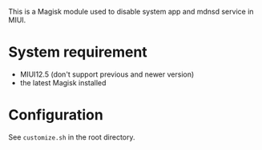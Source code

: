This is a Magisk module used to disable system app and mdnsd service in MIUI.

# System requirement

- MIUI12.5 (don't support previous and newer version)
- the latest Magisk installed

# Configuration

See `customize.sh` in the root directory.